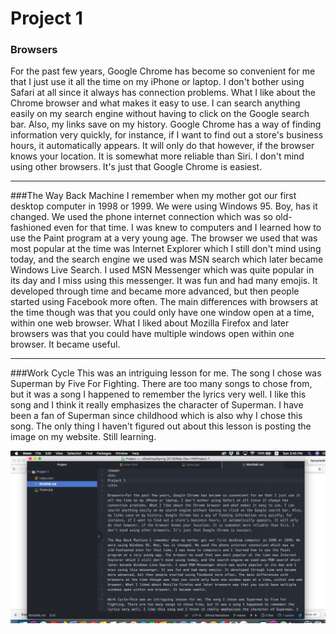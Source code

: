 <head>
<h1>
Project 1
</h1>

### Browsers
For the past few years, Google Chrome has become so convenient for me that I just use it all the time on my iPhone or laptop. I don't bother using Safari at all since it always has connection problems. What I like about the Chrome browser and what makes it easy to use. I can search anything easily on my search engine without having to click on the Google search bar. Also, my links save on my history. Google Chrome has a way of finding information very quickly, for instance, if I want to find out a store's business hours, it automatically appears. It will only do that however, if the browser knows your location. It is somewhat more reliable than Siri. I don't mind using other browsers. It's just that Google Chrome is easiest.
***
###The Way Back Machine
I remember when my mother got our first desktop computer in 1998 or 1999. We were using Windows 95. Boy, has it changed. We used the phone internet connection which was so old-fashioned even for that time. I was knew to computers and I learned how to use the Paint program at a very young age. The browser we used that was most popular at the time was Internet Explorer which I still don't mind using today, and the search engine we used was MSN search which later became Windows Live Search. I used MSN Messenger which was quite popular in its day and I miss using this messenger. It was fun and had many emojis. It developed through time and became more advanced, but then people started using Facebook more often. The main differences with browsers at the time though was that you could only have one window open at a time, within one web browser. What I liked about Mozilla Firefox and later browsers was that you could have multiple windows open within one browser. It became useful.
***
###Work Cycle
This was an intriguing lesson for me. The song I chose was Superman by Five For Fighting. There are too many songs to chose from, but it was a song I happened to remember the lyrics very well. I like this song and I think it really emphasizes the character of Superman. I have been a fan of Superman since childhood which is also why I chose this song. The only thing I haven't figured out about this lesson is posting the image on my website. Still learning.

![screenshot](https://github.com/Gu3ree/Web-Dev-HW/blob/master/Project-1/Screen%20Shot%202018-05-06%20at%203.45.32%20PM.png)
